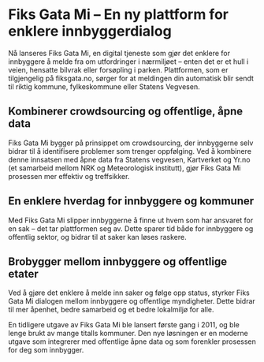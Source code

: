 # Fiks Gata Mi – En ny plattform for enklere innbyggerdialog
Nå lanseres Fiks Gata Mi, en digital tjeneste som gjør det enklere for innbyggere å melde fra om utfordringer i nærmiljøet – enten det er et hull i veien, hensatte bilvrak eller forsøpling i parken. Plattformen, som er tilgjengelig på fiksgata.no, sørger for at meldingen din automatisk blir sendt til riktig kommune, fylkeskommune eller Statens Vegvesen.

## Kombinerer crowdsourcing og offentlige, åpne data
Fiks Gata Mi bygger på prinsippet om crowdsourcing, der innbyggerne selv bidrar til å identifisere problemer som trenger oppfølging. Ved å kombinere denne innsatsen med åpne data fra Statens vegvesen, Kartverket og Yr.no (et samarbeid mellom NRK og Meteorologisk institutt), gjør Fiks Gata Mi prosessen mer effektiv og treffsikker.

## En enklere hverdag for innbyggere og kommuner
Med Fiks Gata Mi slipper innbyggerne å finne ut hvem som har ansvaret for en sak – det tar plattformen seg av. Dette sparer tid både for innbyggere og offentlig sektor, og bidrar til at saker kan løses raskere.

## Brobygger mellom innbyggere og offentlige etater
Ved å gjøre det enklere å melde inn saker og følge opp status, styrker Fiks Gata Mi dialogen mellom innbyggere og offentlige myndigheter. Dette bidrar til mer åpenhet, bedre samarbeid og et bedre lokalmiljø for alle.

En tidligere utgave av Fiks Gata Mi ble lansert første gang i 2011, og ble lenge brukt av mange titalls kommuner. Den nye løsningen er en moderne utgave som integrerer med offentlige åpne data og som forenkler prosessen for deg som innbygger.
